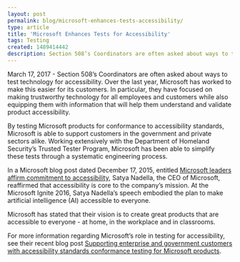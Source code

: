 ```yaml
---
layout: post
permalink: blog/microsoft-enhances-tests-accessibility/
type: article
title: 'Microsoft Enhances Tests for Accessibility'
tags: Testing
created: 1489414442
description: Section 508’s Coordinators are often asked about ways to test technology for accessibility. Over the last year, Microsoft has worked to make this easier for its customers.
---
```


March 17, 2017 - Section 508’s Coordinators are often asked about ways to test technology for accessibility. Over the last year, Microsoft has worked to make this easier for its customers. In particular, they have focused on making trustworthy technology for all employees and customers while also equipping them with information that will help them understand and validate product accessibility.

By testing Microsoft products for conformance to accessibility standards, Microsoft is able to support customers in the government and private sectors alike. Working extensively with the Department of Homeland Security’s Trusted Tester Program, Microsoft has been able to simplify these tests through a systematic engineering process.

In a Microsoft blog post dated December 17, 2015, entitled [Microsoft leaders affirm commitment to accessibility][1], Satya Nadella, the CEO of Microsoft, reaffirmed that accessibility is core to the company’s mission. At the Microsoft Ignite 2016, Satya Nadella’s speech embodied the plan to make artificial intelligence (AI) accessible to everyone.

Microsoft has stated that their vision is to create great products that are accessible to everyone - at home, in the workplace and in classrooms.

For more information regarding Microsoft’s role in testing for accessibility, see their recent blog post [Supporting enterprise and government customers with accessibility standards conformance testing for Microsoft products][2].  

 [1]: https://blogs.microsoft.com/firehose/2015/12/17/microsoft-leaders-reaffirm-commitment-to-accessibility/#sm.00001pz07mc8l1fcgs5he8uz422z7
 [2]: https://blogs.msdn.microsoft.com/accessibility/2017/02/20/supporting-enterprise-and-government-customers-with-accessibility-standards-conformance-testing-for-microsoft-products/